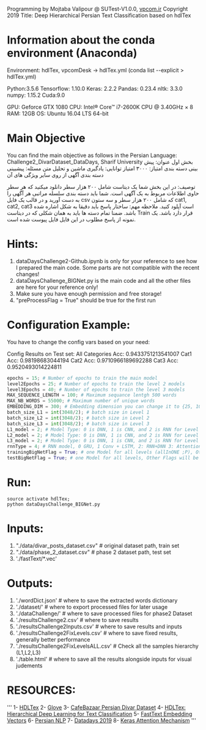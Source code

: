 Programming by Mojtaba Valipour @ SUTest-V1.0.0, [vpcom.ir](http://vpcom.ir/)
Copyright 2019
Title: Deep Hierarchical Persian Text Classification based on hdlTex

# Information about the conda environment (Anaconda)
Environment: hdlTex, vpcomDesk -> hdlTex.yml (conda list --explicit > hdlTex.yml)

Python:3.5.6
Tensorflow: 1.10.0
Keras: 2.2.2
Pandas: 0.23.4
nltk: 3.3.0
numpy: 1.15.2
Cuda:9.0

GPU: Geforce GTX 1080
CPU: Intel® Core™ i7-2600K CPU @ 3.40GHz × 8 
RAM: 12GB
OS: Ubuntu 16.04 LTS 64-bit


# Main Objective
You can find the main objective as follows in the Persian Language:
Challenge2\_DivarDataset\_DataDays, Sharif University
بخش اول
عنوان: پیش بینی دسته بندی
امتیاز: ۳۰۰۰ امتیاز
توانایی: یادگیری ماشین و تحلیل متن
مسئله: پیشبینی دسته بندی آگهی از روی سایر ویژگی های آن

توصیف: در این بخش شما یک دیتاست شامل ۲۰۰ هزار سطر دانلود میکنید که هر سطر حاوی اطلاعات مربوط به یک آگهی است. شما باید دسته بندی سلسله مراتبی هر آگهی را به دست آورید و در قالب یک فایل csv که شامل ۲۰۰ هزار سطر و سه ستون cat1, cat2, cat3 است آپلود کنید.
ملاحظه مهم: ساختار پاسخ باید دقیقا به شکل اشاره شده باشد. ضمنا تمام دسته ها باید به همان شکلی که در دیتاست Train قرار دارد باشد. یک نمونه از پاسخ مطلوب در این فایل فایل پیوست شده است. 


# Hints: 
1. dataDaysChallenge2-Github.ipynb is only for your reference to see how I prepared the main code. Some parts are not compatible with the recent changes!
2. dataDaysChallenge_BIGNet.py is the main code and all the other files are here for your reference only!
3. Make sure you have enough permission and free storage!
4. "preProcessFlag = True" should be true for the first run

# Configuration Example:
You have to change the config vars based on your need:

Config Results on Test set: 
All Categories Acc:  0.9433751213541007  Cat1 Acc:  0.98198683044194  Cat2 Acc:  0.9710966189692288  Cat3 Acc:  0.9520493014224811

```python
epochs = 15; # Number of epochs to train the main model
level2Epochs = 25; # Number of epochs to train the level 2 models
level3Epochs = 40; # Number of epochs to train the level 3 models
MAX_SEQUENCE_LENGTH = 100; # Maximum sequance lentgh 500 words
MAX_NB_WORDS = 55000; # Maximum number of unique words
EMBEDDING_DIM = 300; # Embedding dimension you can change it to {25, 100, 150, and 300} but need the fasttext version in your directory
batch_size_L1 = int(3048/2); # batch size in Level 1
batch_size_L2 = int(3048/2); # batch size in Level 2
batch_size_L3 = int(3048/2); # batch size in Level 3
L1_model = 2; # Model Type: 0 is DNN, 1 is CNN, and 2 is RNN for Level 1
L2_model = 2; # Model Type: 0 is DNN, 1 is CNN, and 2 is RNN for Level 1
L3_model = 2; # Model Type: 0 is DNN, 1 is CNN, and 2 is RNN for Level 1
rnnType = 4; # RNN model, 0 GRU, 1 Conv + LSTM, 2: RNN+DNN 3: Attention, 4: Big
trainingBigNetFlag = True; # one Model for all levels (allInONE ;P), Other Flags will be False automatically
testBigNetFlag = True; # one Model for all levels, Other Flags will be False automatically
```

# Run:
```
source activate hdlTex;
python dataDaysChallenge_BIGNet.py
```

# Inputs:
1. "./data/divar_posts_dataset.csv" # original dataset path, train set
2. "./data/phase_2_dataset.csv" # phase 2 dataset path, test set
3. './fastText/*.vec'

# Outputs:
1. './wordDict.json' # where to save the extracted words dictionary 
2. './dataset/' # where to export processed files for later usage
3. './dataChallenge/' # where to save processed files for phase2 Dataset
4. './resultsChallenge2.csv' # where to save results
5. './resultsChallenge2Inputs.csv' # where to save results and inputs
6. './resultsChallenge2FixLevels.csv' # where to save fixed results, generally better performance
7. './resultsChallenge2FixLevelsALL.csv' # Check all the samples hierarchy (L1,L2,L3)
8. './table.html' # where to save all the results alongside inputs for visual judements

# RESOURCES:
'''
1- [HDLTex](https://github.com/kk7nc/HDLTex)
2- [Glove](https://nlp.stanford.edu/projects/glove/)
3- [CafeBazaar Persian Divar Dataset](https://research.cafebazaar.ir/visage/divar_datasets/)
4- [HDLTex: Hierarchical Deep Learning for Text Classification](https://arxiv.org/abs/1709.08267)
5- [FastText Embedding Vectors](https://fasttext.cc/docs/en/crawl-vectors.html)
6- [Persian NLP](https://github.com/hadifar/PNLP)
7- [Datadays 2019](https://datadays.ir)
8- [Keras Attention Mechanism](https://github.com/philipperemy/keras-attention-mechanism)
'''


